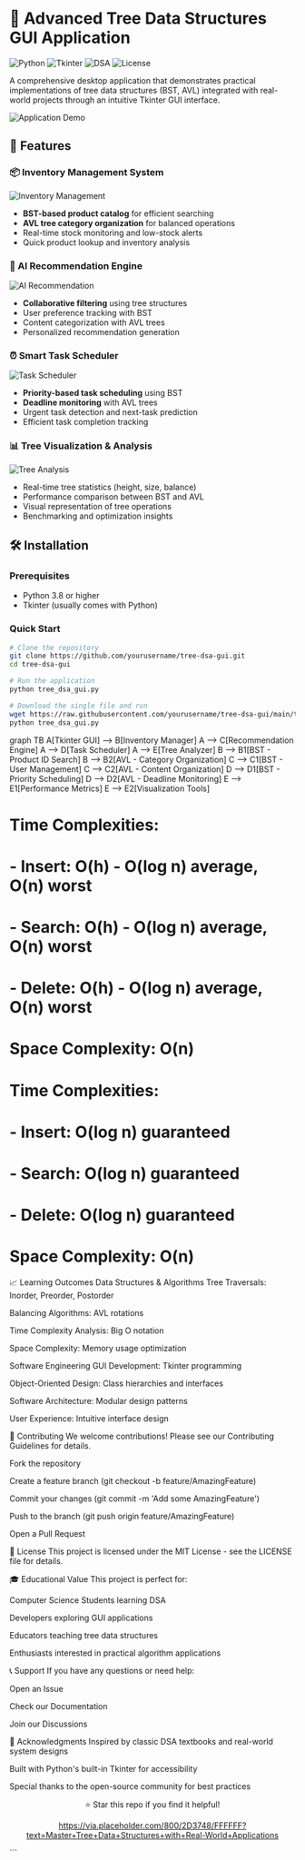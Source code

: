 # 🌳 Advanced Tree Data Structures GUI Application

![Python](https://img.shields.io/badge/Python-3.8%2B-blue)
![Tkinter](https://img.shields.io/badge/GUI-Tkinter-green)
![DSA](https://img.shields.io/badge/DSA-Trees%20%26%20Algorithms-orange)
![License](https://img.shields.io/badge/License-MIT-lightgrey)

A comprehensive desktop application that demonstrates practical implementations of tree data structures (BST, AVL) integrated with real-world projects through an intuitive Tkinter GUI interface.

![Application Demo](https://via.placeholder.com/800x400/2D3748/FFFFFF?text=Tree+DSA+Applications+Demo)

## 🚀 Features

### 📦 Inventory Management System
![Inventory Management](https://via.placeholder.com/400x200/4A5568/FFFFFF?text=Smart+Inventory+Management)
- **BST-based product catalog** for efficient searching
- **AVL tree category organization** for balanced operations
- Real-time stock monitoring and low-stock alerts
- Quick product lookup and inventory analysis

### 🎯 AI Recommendation Engine
![AI Recommendation](https://via.placeholder.com/400x200/4A5568/FFFFFF?text=AI+Recommendation+System)
- **Collaborative filtering** using tree structures
- User preference tracking with BST
- Content categorization with AVL trees
- Personalized recommendation generation

### ⏰ Smart Task Scheduler
![Task Scheduler](https://via.placeholder.com/400x200/4A5568/FFFFFF?text=Real-time+Task+Scheduler)
- **Priority-based task scheduling** using BST
- **Deadline monitoring** with AVL trees
- Urgent task detection and next-task prediction
- Efficient task completion tracking

### 📊 Tree Visualization & Analysis
![Tree Analysis](https://via.placeholder.com/400x200/4A5568/FFFFFF?text=Tree+Performance+Analysis)
- Real-time tree statistics (height, size, balance)
- Performance comparison between BST and AVL
- Visual representation of tree operations
- Benchmarking and optimization insights

## 🛠️ Installation

### Prerequisites
- Python 3.8 or higher
- Tkinter (usually comes with Python)

### Quick Start
```bash
# Clone the repository
git clone https://github.com/yourusername/tree-dsa-gui.git
cd tree-dsa-gui

# Run the application
python tree_dsa_gui.py

# Download the single file and run
wget https://raw.githubusercontent.com/yourusername/tree-dsa-gui/main/tree_dsa_gui.py
python tree_dsa_gui.py
```
graph TB
    A[Tkinter GUI] --> B[Inventory Manager]
    A --> C[Recommendation Engine]
    A --> D[Task Scheduler]
    A --> E[Tree Analyzer]
    B --> B1[BST - Product ID Search]
    B --> B2[AVL - Category Organization]
    C --> C1[BST - User Management]
    C --> C2[AVL - Content Organization]
    D --> D1[BST - Priority Scheduling]
    D --> D2[AVL - Deadline Monitoring]
    E --> E1[Performance Metrics]
    E --> E2[Visualization Tools]

# Time Complexities:
# - Insert: O(h) - O(log n) average, O(n) worst
# - Search: O(h) - O(log n) average, O(n) worst
# - Delete: O(h) - O(log n) average, O(n) worst
# Space Complexity: O(n)

# Time Complexities:
# - Insert: O(log n) guaranteed
# - Search: O(log n) guaranteed
# - Delete: O(log n) guaranteed
# Space Complexity: O(n)


📈 Learning Outcomes
Data Structures & Algorithms
Tree Traversals: Inorder, Preorder, Postorder

Balancing Algorithms: AVL rotations

Time Complexity Analysis: Big O notation

Space Complexity: Memory usage optimization

Software Engineering
GUI Development: Tkinter programming

Object-Oriented Design: Class hierarchies and interfaces

Software Architecture: Modular design patterns

User Experience: Intuitive interface design

🤝 Contributing
We welcome contributions! Please see our Contributing Guidelines for details.

Fork the repository

Create a feature branch (git checkout -b feature/AmazingFeature)

Commit your changes (git commit -m 'Add some AmazingFeature')

Push to the branch (git push origin feature/AmazingFeature)

Open a Pull Request

📝 License
This project is licensed under the MIT License - see the LICENSE file for details.

🎓 Educational Value
This project is perfect for:

Computer Science Students learning DSA

Developers exploring GUI applications

Educators teaching tree data structures

Enthusiasts interested in practical algorithm applications

📞 Support
If you have any questions or need help:

Open an Issue

Check our Documentation

Join our Discussions

🙏 Acknowledgments
Inspired by classic DSA textbooks and real-world system designs

Built with Python's built-in Tkinter for accessibility

Special thanks to the open-source community for best practices

<div align="center">
⭐ Star this repo if you find it helpful!

https://via.placeholder.com/800/2D3748/FFFFFF?text=Master+Tree+Data+Structures+with+Real-World+Applications

</div> ```
